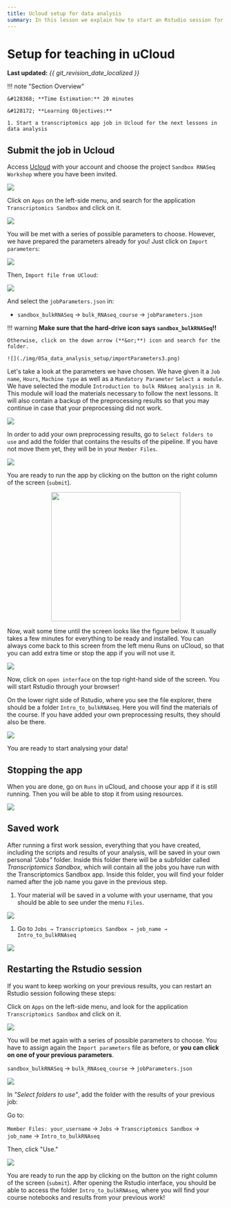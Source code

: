 ```yaml
---
title: Ucloud setup for data analysis
summary: In this lesson we explain how to start an Rstudio session for data analysis
---
```


# Setup for teaching in uCloud

**Last updated:** *{{ git_revision_date_localized }}*

!!! note "Section Overview"

    &#128368; **Time Estimation:** 20 minutes  

    &#128172; **Learning Objectives:**    

    1. Start a transcriptomics app job in Ucloud for the next lessons in data analysis
    
## Submit the job in Ucloud

Access [Ucloud](https://cloud.sdu.dk) with your account and choose the project `Sandbox RNASeq Workshop` where you have been invited.

![](./img/05a_data_analysis_setup/chooseProject.png)

Click on `Apps` on the left-side menu, and search for the application `Transcriptomics Sandbox` and click on it.

![](./img/05a_data_analysis_setup/chooseTranscriptomics.png)

You will be met with a series of possible parameters to choose. However, we have prepared the parameters already for you! Just click on `Import parameters`:

![](./img/05a_data_analysis_setup/importParameters.png)

Then, `Import file from UCloud`:

![](./img/05a_data_analysis_setup/importParameters2.png)

And select the `jobParameters.json` in:

- `sandbox_bulkRNASeq` -\> `bulk_RNAseq_course` -\> `jobParameters.json`

!!! warning
    **Make sure that the hard-drive icon says `sandbox_bulkRNASeq`!!**

    Otherwise, click on the down arrow (**&or;**) icon and search for the folder.

    ![](./img/05a_data_analysis_setup/importParameters3.png)

Let's take a look at the parameters we have chosen. We have given it a `Job name`, `Hours`, `Machine type` as well as a `Mandatory Parameter` `Select a module`. We have selected the module `Introduction to bulk RNAseq analysis in R`. This module will load the materials necessary to follow the next lessons. It will also contain a backup of the preprocessing results so that you may continue in case that your preprocessing did not work.

![](./img/05a_data_analysis_setup/selectedParams.png)

In order to add your own preprocessing results, go to `Select folders to use` and add the folder that contains the results of the pipeline. If you have not move them yet, they will be in your `Member Files`.

![](./img/05a_data_analysis_setup/selectedParams2.png)

You are ready to run the app by clicking on the button on the right column of the screen (`submit`).

<p align="center">

<img src="./img/05a_data_analysis_setup/submit.png" width="300"/>

</p>

Now, wait some time until the screen looks like the figure below. It usually takes a few minutes for everything to be ready and installed. You can always come back to this screen from the left menu Runs on uCloud, so that you can add extra time or stop the app if you will not use it.

![](./img/05a_data_analysis_setup/startapp.png)

Now, click on `open interface` on the top right-hand side of the screen. You will start Rstudio through your browser!

On the lower right side of Rstudio, where you see the file explorer, there should be a folder `Intro_to_bulkRNAseq`. Here you will find the materials of the course. If you have added your own preprocessing results, they should also be there.

![](./img/05a_data_analysis_setup/courseMaterial.png)

You are ready to start analysing your data!

## Stopping the app

When you are done, go on `Runs` in uCloud, and choose your app if it is still running. Then you will be able to stop it from using resources.

![](./img/05a_data_analysis_setup/stopRun.png)

## Saved work

After running a first work session, everything that you have created, including the scripts and results of your analysis, will be saved in your own personal *"Jobs"* folder. Inside this folder there will be a subfolder called *Transcriptomics Sandbox*, which will contain all the jobs you have run with the Transcriptomics Sandbox app. Inside this folder, you will find your folder named after the job name you gave in the previous step.

1. Your material will be saved in a volume with your username, that you should be able to see under the menu `Files`. 

![](./img/05a_data_analysis_setup/savedWork1.png)

1. Go to `Jobs → Transcriptomics Sandbox → job_name → Intro_to_bulkRNAseq`

![](./img/05a_data_analysis_setup/savedWork2.png)

## Restarting the Rstudio session

If you want to keep working on your previous results, you can restart an Rstudio session following these steps:

Click on `Apps` on the left-side menu, and look for the application `Transcriptomics Sandbox` and click on it.

![](./img/05a_data_analysis_setup/chooseTranscriptomics.png)

You will be met again with a series of possible parameters to choose. You have to assign again the `Import parameters` file as before, or **you can click on one of your previous parameters**.

`sandbox_bulkRNASeq` -> `bulk_RNAseq_course` -> `jobParameters.json`

![](./img/05a_data_analysis_setup/importParameters4.png)

In *"Select folders to use"*, add the folder with the results of your previous job:

Go to:

 `Member Files: your_username` -> `Jobs` -> `Transcriptomics Sandbox` -> `job_name` -> `Intro_to_bulkRNAseq`
 
Then, click "Use."

![](./img/05a_data_analysis_setup/restartJob.png)

You are ready to run the app by clicking on the button on the right column of the screen (`submit`). After opening the Rstudio interface, you should be able to access the folder `Intro_to_bulkRNAseq`, where you will find your course notebooks and results from your previous work!
